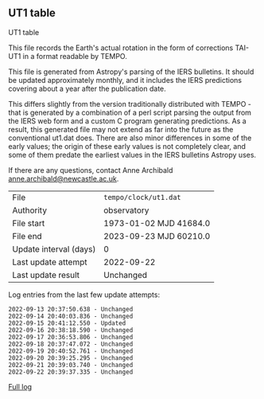 
## UT1 table

UT1 table

This file records the Earth's actual rotation in the form of
corrections TAI-UT1 in a format readable by TEMPO.

This file is generated from Astropy's parsing of the IERS
bulletins. It should be updated approximately monthly, and it
includes the IERS predictions covering about a year after the
publication date.

This differs slightly from the version traditionally distributed
with TEMPO - that is generated by a combination of a perl script
parsing the output from the IERS web form and a custom C program
generating predictions. As a result, this generated file may not
extend as far into the future as the conventional ut1.dat does.
There are also minor differences in some of the early values; the
origin of these early values is not completely clear, and some of
them predate the earliest values in the IERS bulletins Astropy uses.

If there are any questions, contact Anne Archibald
<anne.archibald@newcastle.ac.uk>.

|     |     |
|:--- |:--- |
| File | `tempo/clock/ut1.dat` |
| Authority | observatory |
| File start | 1973-01-02 MJD 41684.0 |
| File end | 2023-09-23 MJD 60210.0 |
| Update interval (days) | 0 |
| Last update attempt | 2022-09-22 |
| Last update result | Unchanged |

Log entries from the last few update attempts:
```
2022-09-13 20:37:50.638 - Unchanged
2022-09-14 20:40:03.836 - Unchanged
2022-09-15 20:41:12.550 - Updated
2022-09-16 20:38:18.590 - Unchanged
2022-09-17 20:36:53.806 - Unchanged
2022-09-18 20:37:47.072 - Unchanged
2022-09-19 20:40:52.761 - Unchanged
2022-09-20 20:39:25.295 - Unchanged
2022-09-21 20:39:03.740 - Unchanged
2022-09-22 20:39:37.335 - Unchanged
```
[Full log](https://raw.githubusercontent.com/ipta/pulsar-clock-corrections/main/log/tempo/clock/ut1.dat.log)
